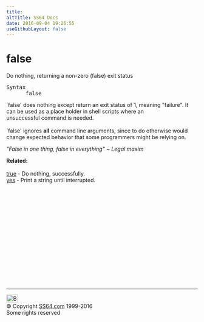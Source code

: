 ```yaml
---
title:
altTitle: SS64 Docs
date: 2016-09-04 19:26:55
useGithubLayout: false
---
```

<!-- #BeginLibraryItem "/Library/head_osx.lbi" --><!-- #EndLibraryItem --><h1>false</h1>
<p>Do nothing, returning a non-zero (false) exit status</p>
<pre>Syntax
      false</pre>
<p> `false' does nothing except return an exit status of 1, meaning 
  "failure".  It can be used as a place holder in shell scripts where an<br>
unsuccessful command is needed.<br>
<br>
`false' ignores <b>all</b> command line arguments, since to do otherwise would change expected behavior that 
some programmers might be relying on.</p>
<p class="quote"><i>"False in one thing, false in everything" ~ Legal maxim </i></p>
<p><b>Related:</b><br>
<br>
<a href="true.html">true</a> - Do nothing, successfully.<br>
<a href="yes.html">yes</a> - Print a string until interrupted.</p><!-- #BeginLibraryItem "/Library/foot_osx.lbi" --><p>
<!-- OSX300 -->
<ins class="adsbygoogle" style="display:inline-block;width:300px;height:250px" data-ad-client="ca-pub-6140977852749469" data-ad-slot="1823340303"></ins>
<script>
(adsbygoogle = window.adsbygoogle || []).push({});
</script></p>
<hr>
<div id="bl" class="footer"><a href="false.html#"><img src="../images/top.png" width="30" height="22" alt="Back to the Top"></a></div>
<div id="br" class="footer, tagline">© Copyright <a href="../index.html">SS64.com</a> 1999-2016<br>
Some rights reserved</div><!-- #EndLibraryItem -->
